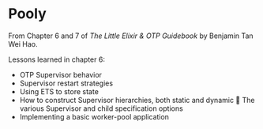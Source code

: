 # Pooly

From Chapter 6 and 7 of *The Little Elixir & OTP Guidebook* by Benjamin Tan Wei Hao.

Lessons learned in chapter 6:
- OTP Supervisor behavior
- Supervisor restart strategies
- Using ETS to store state
- How to construct Supervisor hierarchies, both static and dynamic  The various Supervisor and child specification options
- Implementing a basic worker-pool application

